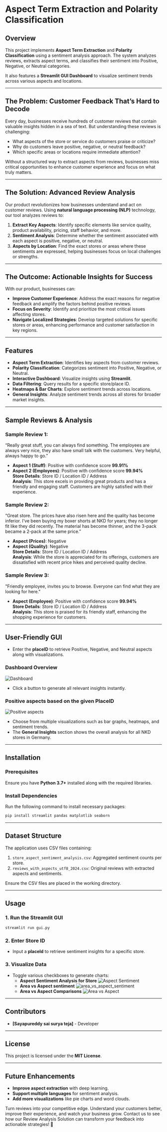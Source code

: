 # Aspect Term Extraction and Polarity Classification

## Overview
This project implements **Aspect Term Extraction** and **Polarity Classification** using a sentiment analysis approach. The system analyzes reviews, extracts aspect terms, and classifies their sentiment into Positive, Negative, or Neutral categories.

It also features a **Streamlit GUI Dashboard** to visualize sentiment trends across various aspects and locations.

---

## The Problem: Customer Feedback That’s Hard to Decode

Every day, businesses receive hundreds of customer reviews that contain valuable insights hidden in a sea of text. But understanding these reviews is challenging:

- What aspects of the store or service do customers praise or criticize?  
- Why do customers leave positive, negative, or neutral feedback?  
- Which specific areas or locations require immediate attention?  

Without a structured way to extract aspects from reviews, businesses miss critical opportunities to enhance customer experience and focus on what truly matters.

---

## The Solution: Advanced Review Analysis

Our product revolutionizes how businesses understand and act on customer reviews. Using **natural language processing (NLP)** technology, our tool analyzes reviews to:

1. **Extract Key Aspects**: Identify specific elements like service quality, product availability, pricing, staff behavior, and more.  
2. **Sentiment Analysis**: Determine whether the sentiment associated with each aspect is positive, negative, or neutral.  
3. **Aspects by Location**: Find the exact stores or areas where these sentiments are expressed, helping businesses focus on local challenges or strengths.

---

## The Outcome: Actionable Insights for Success

With our product, businesses can:

- **Improve Customer Experience**: Address the exact reasons for negative feedback and amplify the factors behind positive reviews.  
- **Focus on Severity**: Identify and prioritize the most critical issues affecting stores.  
- **Navigate Localized Strategies**: Develop targeted solutions for specific stores or areas, enhancing performance and customer satisfaction in key regions.

---

## Features
- **Aspect Term Extraction**: Identifies key aspects from customer reviews.
- **Polarity Classification**: Categorizes sentiment into Positive, Negative, or Neutral.
- **Interactive Dashboard**: Visualize insights using **Streamlit**.
- **Data Filtering**: Query results for a specific store/place ID.
- **Heatmaps & Bar Charts**: Explore sentiment trends across locations.
- **General Insights**: Analyze sentiment trends across all stores for broader market insights.

---

## Sample Reviews & Analysis

### Sample Review 1:
“Really great stuff, you can always find something. The employees are always very nice, they also have small talk with the customers. Very helpful, always happy to go.”  
- **Aspect 1 (Stuff)**: Positive with confidence score **99.91%**  
- **Aspect 2 (Employees)**: Positive with confidence score **99.94%**  
**Store Details**: Store ID / Location ID / Address  
**Analysis**: This store excels in providing great products and has a friendly and engaging staff. Customers are highly satisfied with their experience.

### Sample Review 2:
“Great store. The prices have also risen here and the quality has become inferior. I've been buying my boxer shorts at NKD for years; they no longer fit like they did recently. The material has become thinner, and the 3-pack became a 2-pack at the same price.”  
- **Aspect (Prices)**: Negative  
- **Aspect (Quality)**: Negative  
**Store Details**: Store ID / Location ID / Address  
**Analysis**: While the store is appreciated for its offerings, customers are dissatisfied with recent price hikes and perceived quality decline.

### Sample Review 3:
"Friendly employee, invites you to browse. Everyone can find what they are looking for here."
- **Aspect (Employee)**: Positive with confidence score **99.94%**  
**Store Details**: Store ID / Location ID / Address  
**Analysis**: This store is praised for its friendly staff, enhancing the shopping experience for customers.

---

## User-Friendly GUI
- Enter the **placeID** to retrieve Positive, Negative, and Neutral aspects along with visualizations.
### Dashboard Overview
![Dashboard](overall_dashboard.png)
- Click a button to generate all relevant insights instantly.
### Positive aspects based on the given PlaceID
![Positive aspects](positive_aspects.png)
- Choose from multiple visualizations such as bar graphs, heatmaps, and sentiment trends.
- The **General Insights** section shows the overall analysis for all NKD stores in Germany.

---

## Installation
### Prerequisites
Ensure you have **Python 3.7+** installed along with the required libraries.

### Install Dependencies
Run the following command to install necessary packages:
```bash
pip install streamlit pandas matplotlib seaborn
```

---

## Dataset Structure
The application uses CSV files containing:
1. `store_aspect_sentiment_analysis.csv`: Aggregated sentiment counts per store.
2. `reviews_with_aspects_utf8_2024.csv`: Original reviews with extracted aspects and sentiments.

Ensure the CSV files are placed in the working directory.

---

## Usage
### 1. Run the Streamlit GUI
```bash
streamlit run gui.py
```

### 2. Enter Store ID
- Input a **placeId** to retrieve sentiment insights for a specific store.

### 3. Visualize Data
- Toggle various checkboxes to generate charts:
  - **Aspect Sentiment Analysis for Store**
    ![Aspect Sentiment](aspect_vs_sentiment.png)
  - **Area vs Aspect sentiment**
    ![area_vs_aspect_sentiment](area_vs_aspect_sentiment.png)
  - **Area vs Aspect Comparisons**
    ![Area vs Aspect](area_vs_aspect.png)
    
---

## Contributors
- **[Sayapureddy sai surya teja]** - Developer

---

## License
This project is licensed under the **MIT License**.

---

## Future Enhancements
- **Improve aspect extraction** with deep learning.
- **Support multiple languages** for sentiment analysis.
- **Add more visualizations** like pie charts and word clouds.

Turn reviews into your competitive edge. Understand your customers better, improve their experience, and watch your business grow. Contact us to see how our Review Analysis Solution can transform your feedback into actionable strategies! 🚀

